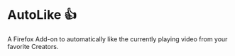 # AutoLike 👍
A Firefox Add-on to automatically like the currently playing video from your favorite Creators.
